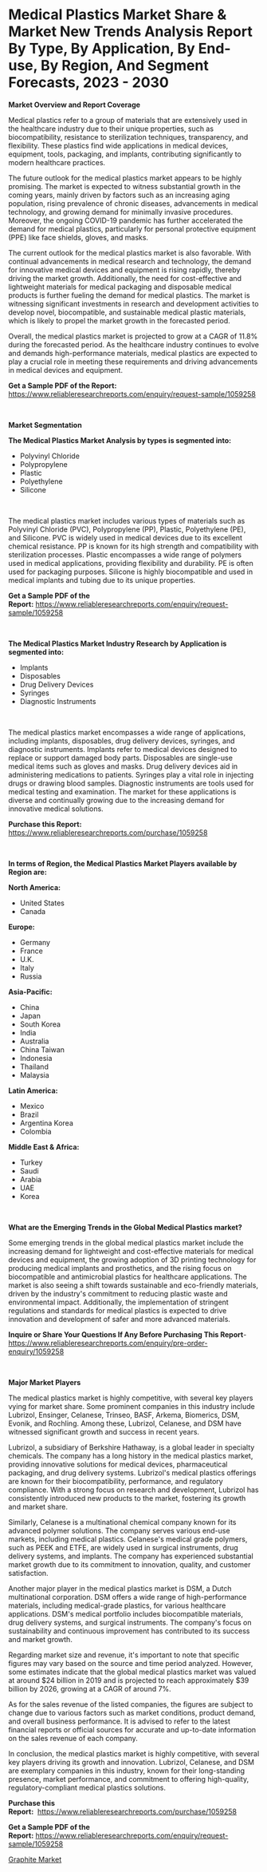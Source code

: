 <p><h1>Medical Plastics Market Share & Market New Trends Analysis Report By Type, By Application, By End-use, By Region, And Segment Forecasts, 2023 - 2030</h1></p><p><strong>Market Overview and Report Coverage</strong></p>
<p><p>Medical plastics refer to a group of materials that are extensively used in the healthcare industry due to their unique properties, such as biocompatibility, resistance to sterilization techniques, transparency, and flexibility. These plastics find wide applications in medical devices, equipment, tools, packaging, and implants, contributing significantly to modern healthcare practices.</p><p>The future outlook for the medical plastics market appears to be highly promising. The market is expected to witness substantial growth in the coming years, mainly driven by factors such as an increasing aging population, rising prevalence of chronic diseases, advancements in medical technology, and growing demand for minimally invasive procedures. Moreover, the ongoing COVID-19 pandemic has further accelerated the demand for medical plastics, particularly for personal protective equipment (PPE) like face shields, gloves, and masks.</p><p>The current outlook for the medical plastics market is also favorable. With continual advancements in medical research and technology, the demand for innovative medical devices and equipment is rising rapidly, thereby driving the market growth. Additionally, the need for cost-effective and lightweight materials for medical packaging and disposable medical products is further fueling the demand for medical plastics. The market is witnessing significant investments in research and development activities to develop novel, biocompatible, and sustainable medical plastic materials, which is likely to propel the market growth in the forecasted period.</p><p>Overall, the medical plastics market is projected to grow at a CAGR of 11.8% during the forecasted period. As the healthcare industry continues to evolve and demands high-performance materials, medical plastics are expected to play a crucial role in meeting these requirements and driving advancements in medical devices and equipment.</p></p>
<p><strong>Get a Sample PDF of the Report:</strong> <a href="https://www.reliableresearchreports.com/enquiry/request-sample/1059258">https://www.reliableresearchreports.com/enquiry/request-sample/1059258</a></p>
<p>&nbsp;</p>
<p><strong>Market Segmentation</strong></p>
<p><strong>The Medical Plastics Market Analysis by types is segmented into:</strong></p>
<p><ul><li>Polyvinyl Chloride</li><li>Polypropylene</li><li>Plastic</li><li>Polyethylene</li><li>Silicone</li></ul></p>
<p>&nbsp;</p>
<p><p>The medical plastics market includes various types of materials such as Polyvinyl Chloride (PVC), Polypropylene (PP), Plastic, Polyethylene (PE), and Silicone. PVC is widely used in medical devices due to its excellent chemical resistance. PP is known for its high strength and compatibility with sterilization processes. Plastic encompasses a wide range of polymers used in medical applications, providing flexibility and durability. PE is often used for packaging purposes. Silicone is highly biocompatible and used in medical implants and tubing due to its unique properties.</p></p>
<p><strong>Get a Sample PDF of the Report:</strong>&nbsp;<a href="https://www.reliableresearchreports.com/enquiry/request-sample/1059258">https://www.reliableresearchreports.com/enquiry/request-sample/1059258</a></p>
<p>&nbsp;</p>
<p><strong>The Medical Plastics Market Industry Research by Application is segmented into:</strong></p>
<p><ul><li>Implants</li><li>Disposables</li><li>Drug Delivery Devices</li><li>Syringes</li><li>Diagnostic Instruments</li></ul></p>
<p>&nbsp;</p>
<p><p>The medical plastics market encompasses a wide range of applications, including implants, disposables, drug delivery devices, syringes, and diagnostic instruments. Implants refer to medical devices designed to replace or support damaged body parts. Disposables are single-use medical items such as gloves and masks. Drug delivery devices aid in administering medications to patients. Syringes play a vital role in injecting drugs or drawing blood samples. Diagnostic instruments are tools used for medical testing and examination. The market for these applications is diverse and continually growing due to the increasing demand for innovative medical solutions.</p></p>
<p><strong>Purchase this Report:</strong>&nbsp; <a href="https://www.reliableresearchreports.com/purchase/1059258">https://www.reliableresearchreports.com/purchase/1059258</a></p>
<p>&nbsp;</p>
<p><strong>In terms of Region, the Medical Plastics Market Players available by Region are:</strong></p>
<p>
    <p> <strong> North America: </strong>
        <ul>
            <li>United States</li>
            <li>Canada</li>
        </ul>
        </p> 
    <p> <strong> Europe: </strong>
        <ul>
            <li>Germany</li>
            <li>France</li>
            <li>U.K.</li>
            <li>Italy</li>
            <li>Russia</li>
        </ul>
        </p> 
    <p> <strong> Asia-Pacific: </strong>
        <ul>
            <li>China</li>
            <li>Japan</li>
            <li>South Korea</li>
            <li>India</li>
            <li>Australia</li>
            <li>China Taiwan</li>
            <li>Indonesia</li>
            <li>Thailand</li>
            <li>Malaysia</li>
        </ul>
        </p> 
    <p> <strong> Latin America: </strong>
        <ul>
            <li>Mexico</li>
            <li>Brazil</li>
            <li>Argentina Korea</li>
            <li>Colombia</li>
        </ul>
        </p> 
    <p> <strong> Middle East & Africa: </strong>
        <ul>
            <li>Turkey</li>
            <li>Saudi</li>
            <li>Arabia</li>
            <li>UAE</li>
            <li>Korea</li>
        </ul>
    </p>
    </p>
<p>&nbsp;</p>
<p><strong>What are the Emerging Trends in the Global Medical Plastics market?</strong></p>
<p><p>Some emerging trends in the global medical plastics market include the increasing demand for lightweight and cost-effective materials for medical devices and equipment, the growing adoption of 3D printing technology for producing medical implants and prosthetics, and the rising focus on biocompatible and antimicrobial plastics for healthcare applications. The market is also seeing a shift towards sustainable and eco-friendly materials, driven by the industry's commitment to reducing plastic waste and environmental impact. Additionally, the implementation of stringent regulations and standards for medical plastics is expected to drive innovation and development of safer and more advanced materials.</p></p>
<p><strong>Inquire or Share Your Questions If Any Before Purchasing This Report</strong>- <a href="https://www.reliableresearchreports.com/enquiry/pre-order-enquiry/1059258">https://www.reliableresearchreports.com/enquiry/pre-order-enquiry/1059258</a></p>
<p>&nbsp;</p>
<p><strong>Major Market Players</strong></p>
<p><p>The medical plastics market is highly competitive, with several key players vying for market share. Some prominent companies in this industry include Lubrizol, Ensinger, Celanese, Trinseo, BASF, Arkema, Biomerics, DSM, Evonik, and Rochling. Among these, Lubrizol, Celanese, and DSM have witnessed significant growth and success in recent years.</p><p>Lubrizol, a subsidiary of Berkshire Hathaway, is a global leader in specialty chemicals. The company has a long history in the medical plastics market, providing innovative solutions for medical devices, pharmaceutical packaging, and drug delivery systems. Lubrizol's medical plastics offerings are known for their biocompatibility, performance, and regulatory compliance. With a strong focus on research and development, Lubrizol has consistently introduced new products to the market, fostering its growth and market share.</p><p>Similarly, Celanese is a multinational chemical company known for its advanced polymer solutions. The company serves various end-use markets, including medical plastics. Celanese's medical grade polymers, such as PEEK and ETFE, are widely used in surgical instruments, drug delivery systems, and implants. The company has experienced substantial market growth due to its commitment to innovation, quality, and customer satisfaction.</p><p>Another major player in the medical plastics market is DSM, a Dutch multinational corporation. DSM offers a wide range of high-performance materials, including medical-grade plastics, for various healthcare applications. DSM's medical portfolio includes biocompatible materials, drug delivery systems, and surgical instruments. The company's focus on sustainability and continuous improvement has contributed to its success and market growth.</p><p>Regarding market size and revenue, it's important to note that specific figures may vary based on the source and time period analyzed. However, some estimates indicate that the global medical plastics market was valued at around $24 billion in 2019 and is projected to reach approximately $39 billion by 2026, growing at a CAGR of around 7%.</p><p>As for the sales revenue of the listed companies, the figures are subject to change due to various factors such as market conditions, product demand, and overall business performance. It is advised to refer to the latest financial reports or official sources for accurate and up-to-date information on the sales revenue of each company.</p><p>In conclusion, the medical plastics market is highly competitive, with several key players driving its growth and innovation. Lubrizol, Celanese, and DSM are exemplary companies in this industry, known for their long-standing presence, market performance, and commitment to offering high-quality, regulatory-compliant medical plastics solutions.</p></p>
<p><strong>Purchase this Report:</strong>&nbsp;&nbsp;<a href="https://www.reliableresearchreports.com/purchase/1059258">https://www.reliableresearchreports.com/purchase/1059258</a></p>
<p></p>
<p><strong>Get a Sample PDF of the Report:</strong>&nbsp;<a href="https://www.reliableresearchreports.com/enquiry/request-sample/1059258">https://www.reliableresearchreports.com/enquiry/request-sample/1059258</a></p>
<p><p><a href="https://github.com/GroverBarry/Market-Research-Report-List-2/blob/main/graphite-market.md">Graphite Market</a></p></p>